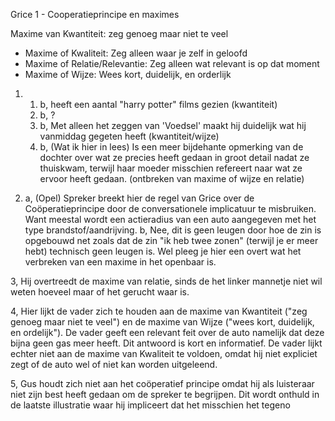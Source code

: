 Grice 1 - Cooperatieprincipe en maximes

Maxime van Kwantiteit: zeg genoeg maar niet te veel
- Maxime of Kwaliteit: Zeg alleen waar je zelf in geloofd
- Maxime of Relatie/Relevantie: Zeg alleen wat relevant is op dat moment
- Maxime of Wijze: Wees kort, duidelijk, en orderlijk

1.
	1. b, heeft een aantal "harry potter" films gezien (kwantiteit)
	2. b, ?
	3. b, Met alleen het zeggen van 'Voedsel' maakt hij duidelijk wat hij vanmiddag gegeten heeft (kwantiteit/wijze)
	4. b, (Wat ik hier in lees) Is een meer bijdehante opmerking van de dochter over wat ze precies heeft gedaan in groot detail nadat ze thuiskwam, terwijl haar moeder misschien refereert naar wat ze ervoor heeft gedaan. (ontbreken van maxime of wijze en relatie)


2.
	a, (Opel) Spreker breekt hier de regel van Grice over de Coöperatieprincipe door de conversationele implicatuur te misbruiken. Want meestal wordt een actieradius van een auto aangegeven met het type brandstof/aandrijving.
	b, Nee, dit is geen leugen door hoe de zin is opgebouwd net zoals dat de zin "ik heb twee zonen" (terwijl je er meer hebt) technisch geen leugen is.
	Wel pleeg je hier een overt wat het verbreken van een maxime in het openbaar is.

3, 
	Hij overtreedt de maxime van relatie, sinds de het linker mannetje niet wil weten hoeveel maar of het gerucht waar is.

4, 
	Hier lijkt de vader zich te houden aan de maxime van Kwantiteit ("zeg genoeg maar niet te veel") en de maxime van Wijze ("wees kort, duidelijk, en ordelijk"). De vader geeft een relevant feit over de auto namelijk dat deze bijna geen gas meer heeft. Dit antwoord is kort en informatief.
	De vader lijkt echter niet aan de maxime van Kwaliteit te voldoen, omdat hij niet expliciet zegt of de auto wel of niet kan worden uitgeleend. 

5, 
	Gus houdt zich niet aan het coöperatief principe omdat hij als luisteraar niet zijn best heeft gedaan om de spreker te begrijpen. Dit wordt onthuld in de laatste illustratie waar hij impliceert dat het misschien het tegeno